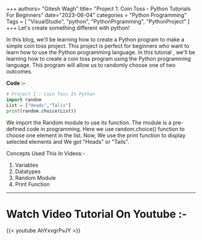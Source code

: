 +++
authors= "Gitesh Wagh"
title= "Project 1: Coin Toss - Python Tutorials For Beginners"
date="2023-06-04"
categories = "Python Programming" 
Tags = [
    "VisualStudio",
     "python",
     "PythonPrgramming",
     "PythonProject"
] 
+++
Let's create something different with python!

In this blog, we'll be learning how to create a Python program to make a simple coin toss project. This project is perfect for beginners who want to learn how to use the Python programming language. In this tutorial , we'll be learning how to create a coin toss program using the Python programming language. This program will allow us to randomly choose one of two outcomes. 

**Code :-**
```python
# Project 1 : Coin Toss In Python
import random                     
List = ["Heads","Talis"]  
print(random.choice(List))        

```

We import the Random module to use its function. The module is a pre-defined code in programming. Here we use random.choice() function to choose one element in the list. Now, We use the print function to display selected elements and We got "Heads" or "Tails".

Concepts Used This In Videos:-
1. Variables
2. Datatypes
3. Random Module
4. Print Function

*******
# Watch Video Tutorial On Youtube :-
{{< youtube AhYxvgrPvJY >}}